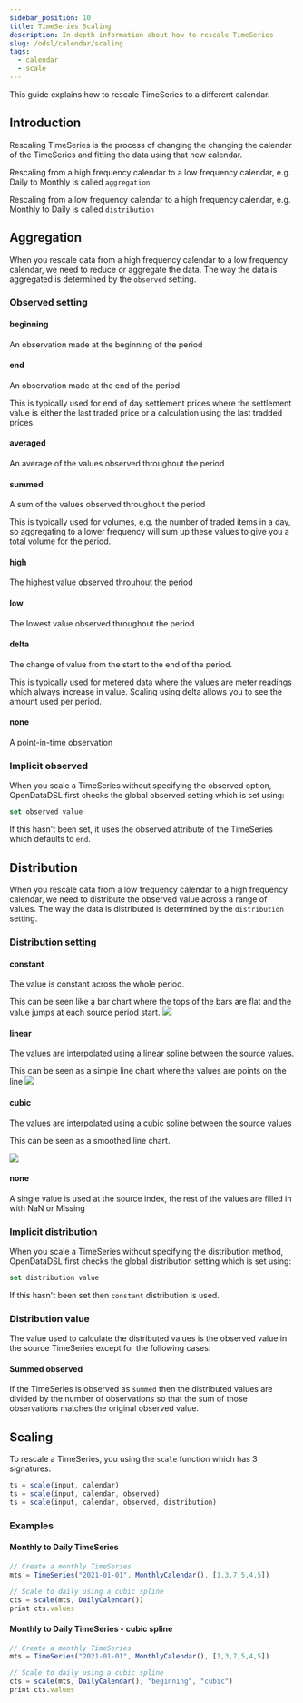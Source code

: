 ```yaml
---
sidebar_position: 10
title: TimeSeries Scaling
description: In-depth information about how to rescale TimeSeries
slug: /odsl/calendar/scaling
tags:
  - calendar
  - scale
---
```

This guide explains how to rescale TimeSeries to a different calendar.

## Introduction
Rescaling TimeSeries is the process of changing the changing the calendar of the TimeSeries and fitting the data using that new calendar.

Rescaling from a high frequency calendar to a low frequency calendar, e.g. Daily to Monthly is called `aggregation`

Rescaling from a low frequency calendar to a high frequency calendar, e.g. Monthly to Daily is called `distribution`

## Aggregation
When you rescale data from a high frequency calendar to a low frequency calendar, we need to reduce or aggregate the data.
The way the data is aggregated is determined by the `observed` setting.

### Observed setting

#### beginning
An observation made at the beginning of the period

#### end
An observation made at the end of the period.

This is typically used for end of day settlement prices where the settlement value is either the last traded price or a calculation using the last tradded prices.

#### averaged
An average of the values observed throughout the period

#### summed
A sum of the values observed throughout the period

This is typically used for volumes, e.g. the number of traded items in a day, so aggregating to a lower frequency will sum up these values to give you a total volume for the period.

#### high
The highest value observed throuhout the period

#### low
The lowest value observed throughout the period

#### delta
The change of value from the start to the end of the period.

This is typically used for metered data where the values are meter readings which always increase in value.
Scaling using delta allows you to see the amount used per period.  

#### none
A point-in-time observation

### Implicit observed
When you scale a TimeSeries without specifying the observed option, OpenDataDSL first checks the global observed setting which is set using:

```js
set observed value
```

If this hasn't been set, it uses the observed attribute of the TimeSeries which defaults to `end`.

## Distribution
When you rescale data from a low frequency calendar to a high frequency calendar, we need to distribute the observed value across a range of values.
The way the data is distributed is determined by the `distribution` setting.

### Distribution setting

#### constant
The value is constant across the whole period.

This can be seen like a bar chart where the tops of the bars are flat and the value jumps at each source period start.
![](/img/tutorial/constant-distribution.png)

#### linear 
The values are interpolated using a linear spline between the source values.

This can be seen as a simple line chart where the values are points on the line
![](/img/tutorial/linear-distribution.png)

#### cubic
The values are interpolated using a cubic spline between the source values

This can be seen as a smoothed line chart.

![](/img/tutorial/cubic-distribution.png)

#### none
A single value is used at the source index, the rest of the values are filled in with NaN or Missing

### Implicit distribution
When you scale a TimeSeries without specifying the distribution method, OpenDataDSL first checks the global distribution setting which is set using:

```js
set distribution value
```

If this hasn't been set then `constant` distribution is used.

### Distribution value
The value used to calculate the distributed values is the observed value in the source TimeSeries except for the following cases:

#### Summed observed
If the TimeSeries is observed as `summed` then the distributed values are divided by the number of observations so that the sum of those observations matches the original observed value.

## Scaling
To rescale a TimeSeries, you using the `scale` function which has 3 signatures:
```js
ts = scale(input, calendar)
ts = scale(input, calendar, observed)
ts = scale(input, calendar, observed, distribution)
```

### Examples

#### Monthly to Daily TimeSeries

```js
// Create a monthly TimeSeries
mts = TimeSeries("2021-01-01", MonthlyCalendar(), [1,3,7,5,4,5])

// Scale to daily using a cubic spline
cts = scale(mts, DailyCalendar())
print cts.values
```

#### Monthly to Daily TimeSeries - cubic spline

```js
// Create a monthly TimeSeries
mts = TimeSeries("2021-01-01", MonthlyCalendar(), [1,3,7,5,4,5])

// Scale to daily using a cubic spline
cts = scale(mts, DailyCalendar(), "beginning", "cubic")
print cts.values
```

